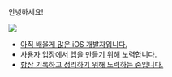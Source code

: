 안녕하세요! 

  <a href="https://www.notion.so/Kang-Chang-Hyeok-96591ce4160447e69c48669b884a7e30" target="_blank"><img src="https://img.shields.io/badge/Portfolio-ffffff?style=flat-square&logo=Notion&logoColor=000000"/>
- 아직 배울게 많은 iOS 개발자입니다.
- 사용자 입장에서 앱을 만들기 위해 노력합니다.
- 항상 기록하고 정리하기 위해 노력하는 중입니다.
